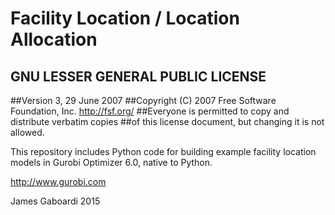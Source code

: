 # Facility Location / Location Allocation
## GNU LESSER GENERAL PUBLIC LICENSE
##Version 3, 29 June 2007
##Copyright (C) 2007 Free Software Foundation, Inc. <http://fsf.org/>
##Everyone is permitted to copy and distribute verbatim copies
##of this license document, but changing it is not allowed.

This repository includes Python code for 
building example facility location models
in Gurobi Optimizer 6.0, native to Python.


http://www.gurobi.com




James Gaboardi
2015
